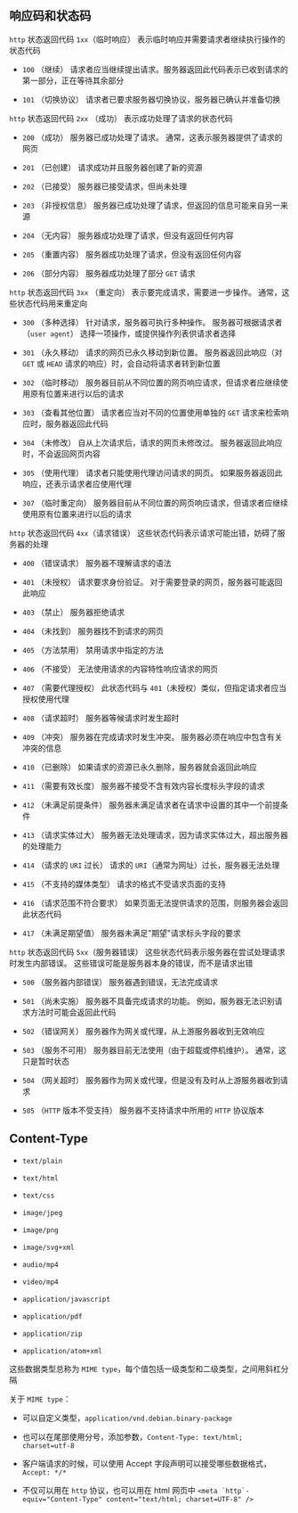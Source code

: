## 响应码和状态码



`http` 状态返回代码 `1xx`（临时响应） 表示临时响应并需要请求者继续执行操作的状态代码

* `100` （继续） 请求者应当继续提出请求。服务器返回此代码表示已收到请求的第一部分，正在等待其余部分

* `101` （切换协议） 请求者已要求服务器切换协议，服务器已确认并准备切换





`http` 状态返回代码 `2xx` （成功） 表示成功处理了请求的状态代码

* `200` （成功） 服务器已成功处理了请求。 通常，这表示服务器提供了请求的网页

* `201` （已创建） 请求成功并且服务器创建了新的资源

* `202` （已接受） 服务器已接受请求，但尚未处理

* `203` （非授权信息） 服务器已成功处理了请求，但返回的信息可能来自另一来源

* `204` （无内容） 服务器成功处理了请求，但没有返回任何内容

* `205` （重置内容） 服务器成功处理了请求，但没有返回任何内容

* `206` （部分内容） 服务器成功处理了部分 `GET` 请求




`http` 状态返回代码 `3xx` （重定向） 表示要完成请求，需要进一步操作。 通常，这些状态代码用来重定向

* `300` （多种选择） 针对请求，服务器可执行多种操作。 服务器可根据请求者（`user agent`） 选择一项操作，或提供操作列表供请求者选择

* `301` （永久移动） 请求的网页已永久移动到新位置。 服务器返回此响应（对 `GET` 或 `HEAD` 请求的响应）时，会自动将请求者转到新位置

* `302` （临时移动） 服务器目前从不同位置的网页响应请求，但请求者应继续使用原有位置来进行以后的请求

* `303` （查看其他位置） 请求者应当对不同的位置使用单独的 `GET` 请求来检索响应时，服务器返回此代码

* `304` （未修改） 自从上次请求后，请求的网页未修改过。 服务器返回此响应时，不会返回网页内容

* `305` （使用代理） 请求者只能使用代理访问请求的网页。 如果服务器返回此响应，还表示请求者应使用代理

* `307` （临时重定向） 服务器目前从不同位置的网页响应请求，但请求者应继续使用原有位置来进行以后的请求





`http` 状态返回代码 `4xx`（请求错误） 这些状态代码表示请求可能出错，妨碍了服务器的处理

* `400` （错误请求） 服务器不理解请求的语法

* `401` （未授权） 请求要求身份验证。 对于需要登录的网页，服务器可能返回此响应

* `403` （禁止） 服务器拒绝请求

* `404` （未找到） 服务器找不到请求的网页

* `405` （方法禁用） 禁用请求中指定的方法

* `406` （不接受） 无法使用请求的内容特性响应请求的网页

* `407` （需要代理授权） 此状态代码与 `401`（未授权）类似，但指定请求者应当授权使用代理

* `408` （请求超时） 服务器等候请求时发生超时

* `409` （冲突） 服务器在完成请求时发生冲突。 服务器必须在响应中包含有关冲突的信息

* `410` （已删除） 如果请求的资源已永久删除，服务器就会返回此响应

* `411` （需要有效长度） 服务器不接受不含有效内容长度标头字段的请求

* `412` （未满足前提条件） 服务器未满足请求者在请求中设置的其中一个前提条件

* `413` （请求实体过大） 服务器无法处理请求，因为请求实体过大，超出服务器的处理能力

* `414` （请求的 `URI` 过长） 请求的 `URI`（通常为网址）过长，服务器无法处理

* `415` （不支持的媒体类型） 请求的格式不受请求页面的支持

* `416` （请求范围不符合要求） 如果页面无法提供请求的范围，则服务器会返回此状态代码

* `417` （未满足期望值） 服务器未满足"期望"请求标头字段的要求






`http` 状态返回代码 `5xx`（服务器错误） 这些状态代码表示服务器在尝试处理请求时发生内部错误。 这些错误可能是服务器本身的错误，而不是请求出错

* `500` （服务器内部错误） 服务器遇到错误，无法完成请求

* `501` （尚未实施） 服务器不具备完成请求的功能。 例如，服务器无法识别请求方法时可能会返回此代码

* `502` （错误网关） 服务器作为网关或代理，从上游服务器收到无效响应

* `503` （服务不可用） 服务器目前无法使用（由于超载或停机维护）。 通常，这只是暂时状态

* `504` （网关超时） 服务器作为网关或代理，但是没有及时从上游服务器收到请求

* `505` （`HTTP` 版本不受支持） 服务器不支持请求中所用的 `HTTP` 协议版本





## Content-Type

* `text/plain`

* `text/html`

* `text/css`

* `image/jpeg`

* `image/png`

* `image/svg+xml`

* `audio/mp4`

* `video/mp4`

* `application/javascript`

* `application/pdf`

* `application/zip`

* `application/atom+xml`

这些数据类型总称为 ```MIME type```，每个值包括一级类型和二级类型，之间用斜杠分隔

关于 ```MIME type```：

* 可以自定义类型，```application/vnd.debian.binary-package```

* 也可以在尾部使用分号，添加参数，```Content-Type: text/html; charset=utf-8```

* 客户端请求的时候，可以使用 Accept 字段声明可以接受哪些数据格式，```Accept: */* ```

* 不仅可以用在 `http` 协议，也可以用在 html 网页中 ```<meta `http`-equiv="Content-Type" content="text/html; charset=UTF-8" />```